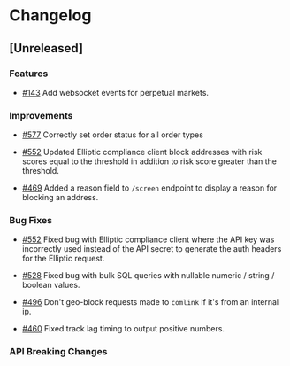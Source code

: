 # Changelog

## [Unreleased]

### Features

* [#143](https://github.com/dydxprotocol/v4-chain/pull/143) Add websocket events for perpetual markets.

### Improvements
* [#577](https://github.com/dydxprotocol/v4-chain/pull/577) Correctly set order status for all order types

* [#552](https://github.com/dydxprotocol/v4-chain/pull/552) Updated Elliptic compliance client block addresses with risk scores equal to the threshold in addition to risk score greater than the threshold.

* [#469](https://github.com/dydxprotocol/v4-chain/pull/469) Added a reason field to `/screen` endpoint to display a reason for blocking an address.
  
### Bug Fixes
* [#552](https://github.com/dydxprotocol/v4-chain/pull/552) Fixed bug with Elliptic compliance client where the API key was incorrectly used instead of the API secret to generate the auth headers for the Elliptic request.

* [#528](https://github.com/dydxprotocol/v4-chain/pull/528) Fixed bug with bulk SQL queries with nullable numeric / string / boolean values.

* [#496](https://github.com/dydxprotocol/v4-chain/pull/496) Don't geo-block requests made to `comlink` if it's from an internal ip.

* [#460](https://github.com/dydxprotocol/v4-chain/pull/460/files) Fixed track lag timing to output positive numbers.

### API Breaking Changes
